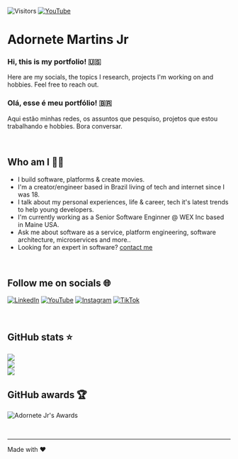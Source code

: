 ![Visitors](https://visitor-badge.laobi.icu/badge?page_id=adornetejr)
[![YouTube](https://img.shields.io/youtube/channel/subscribers/UCjzD03mR01Bj9tkVb0WSICA)](https://www.youtube.com/@adornetejr)

# Adornete Martins Jr <br/>

### Hi, this is my portfolio! 🇺🇸   

Here are my socials, the topics I research, projects I'm working on and hobbies. Feel free to reach out.

### Olá, esse é meu portfólio! 🇧🇷   

Aqui estão minhas redes, os assuntos que pesquiso, projetos que estou trabalhando e hobbies. Bora conversar.

<br/>

## Who am I 🧑‍💻   

- I build software, platforms & create movies.
- I'm a creator/engineer based in Brazil living of tech and internet since I was 18. 
- I talk about my personal experiences, life & career, tech it's latest trends to help young developers.
- I'm currently working as a Senior Software Enginner @ WEX Inc based in Maine USA.
- Ask me about software as a service, platform engineering, software architecture, microservices and more..
- Looking for an expert in software? [contact me](mailto:adorentejr@martinsjr)

<br/>

## Follow me on socials 🌐   

[![LinkedIn](https://img.shields.io/badge/linkedin-%230077B5.svg?&style=for-the-badge&logo=linkedin&logoColor=white)](https://linkedin.com/in/adornetejr)
[![YouTube](https://img.shields.io/badge/youtube-%23FF0000.svg?&style=for-the-badge&logo=youtube&logoColor=white)](https://www.youtube.com/@adornetejr)
[![Instagram](https://img.shields.io/badge/instagram-%23E1306C.svg?&style=for-the-badge&logo=instagram&logoColor=white)](https://www.instagram.com/adornetejr)
[![TikTok](https://img.shields.io/badge/tiktok-%23555555.svg?&style=for-the-badge&logo=tiktok&logoColor=white)](https://tiktok.com/@adornetejr)
<!--
[![Twitter](https://img.shields.io/badge/twitter-%231DA1F2.svg?&style=for-the-badge&logo=twitter&logoColor=white)](https://twitter.com/adornetejr) 
[![Facebook](https://img.shields.io/badge/facebook-%231877F2.svg?&style=for-the-badge&logo=facebook&logoColor=white)](https://facebook.com/adornetejr) 
-->
<br/>

## GitHub stats ⭐ 

<!--![](https://github-readme-stats.vercel.app/api?username=adornetejr&show_icons=true&title_color=fff&icon_color=79ff97&text_color=9f9f9f&bg_color=151515)-->

![](https://github-readme-stats.vercel.app/api?username=adornetejr&theme=monokai&hide_border=false)<br/>
![](https://github-readme-streak-stats.herokuapp.com/?user=adornetejr&theme=monokai&hide_border=false&show_icons=true)<br/>
![](https://github-readme-stats.vercel.app/api/top-langs/?username=adornetejr&theme=monokai&hide_border=false&layout=compact)<br/>

## GitHub awards 🏆 

![Adornete Jr's Awards](https://github-profile-trophy.vercel.app/?username=adornetejr&theme=monokai&row=1&margin-w=15)

<br/>

---
Made with ❤️
